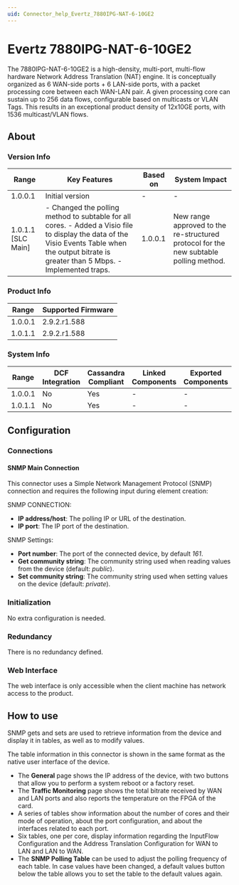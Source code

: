 ```yaml
---
uid: Connector_help_Evertz_7880IPG-NAT-6-10GE2
---
```


# Evertz 7880IPG-NAT-6-10GE2

The 7880IPG-NAT-6-10GE2 is a high-density, multi-port, multi-flow hardware Network Address Translation (NAT) engine. It is conceptually organized as 6 WAN-side ports + 6 LAN-side ports, with a packet processing core between each WAN-LAN pair. A given processing core can sustain up to 256 data flows, configurable based on multicasts or VLAN Tags. This results in an exceptional product density of 12x10GE ports, with 1536 multicast/VLAN flows.

## About

### Version Info

| **Range**            | **Key Features**                                                                                                                                                                                 | **Based on** | **System Impact**                                                                     |
|----------------------|--------------------------------------------------------------------------------------------------------------------------------------------------------------------------------------------------|--------------|---------------------------------------------------------------------------------------|
| 1.0.0.1              | Initial version                                                                                                                                                                                  | -            | -                                                                                     |
| 1.0.1.1 [SLC Main]   | \- Changed the polling method to subtable for all cores. - Added a Visio file to display the data of the Visio Events Table when the output bitrate is greater than 5 Mbps. - Implemented traps. | 1.0.0.1      | New range approved to the re-structured protocol for the new subtable polling method. |

### Product Info

| Range     | Supported Firmware     |
|-----------|------------------------|
| 1.0.0.1   | 2.9.2.r1.588           |
| 1.0.1.1   | 2.9.2.r1.588           |

### System Info

| Range     | DCF Integration     | Cassandra Compliant     | Linked Components     | Exported Components     |
|-----------|---------------------|-------------------------|-----------------------|-------------------------|
| 1.0.0.1   | No                  | Yes                     | -                     | -                       |
| 1.0.1.1   | No                  | Yes                     | -                     | -                       |

## Configuration

### Connections

#### SNMP Main Connection

This connector uses a Simple Network Management Protocol (SNMP) connection and requires the following input during element creation:

SNMP CONNECTION:

- **IP address/host**: The polling IP or URL of the destination.
- **IP port**: The IP port of the destination.

SNMP Settings:

- **Port number**: The port of the connected device, by default *161*.
- **Get community string**: The community string used when reading values from the device (default: *public*).
- **Set community string**: The community string used when setting values on the device (default: *private*).

### Initialization

No extra configuration is needed.

### Redundancy

There is no redundancy defined.

### Web Interface

The web interface is only accessible when the client machine has network access to the product.

## How to use

SNMP gets and sets are used to retrieve information from the device and display it in tables, as well as to modify values.

The table information in this connector is shown in the same format as the native user interface of the device.

- The **General** page shows the IP address of the device, with two buttons that allow you to perform a system reboot or a factory reset.
- The **Traffic Monitoring** page shows the total bitrate received by WAN and LAN ports and also reports the temperature on the FPGA of the card.
- A series of tables show information about the number of cores and their mode of operation, about the port configuration, and about the interfaces related to each port.
- Six tables, one per core, display information regarding the InputFlow Configuration and the Address Translation Configuration for WAN to LAN and LAN to WAN.
- The **SNMP Polling Table** can be used to adjust the polling frequency of each table. In case values have been changed, a default values button below the table allows you to set the table to the default values again.

